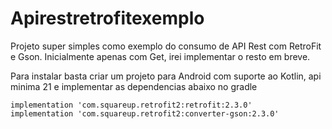 # Apirestretrofitexemplo
Projeto super simples como exemplo do consumo de API Rest com RetroFit e Gson. Inicialmente apenas com Get, irei implementar o resto em breve.

Para instalar basta criar um projeto para Android com suporte ao Kotlin, api minima 21 e implementar as dependencias abaixo no gradle

    implementation 'com.squareup.retrofit2:retrofit:2.3.0'
    implementation 'com.squareup.retrofit2:converter-gson:2.3.0'
